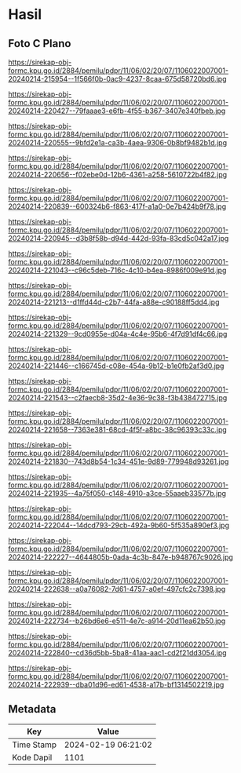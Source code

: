 # Hasil

## Foto C Plano

https://sirekap-obj-formc.kpu.go.id/2884/pemilu/pdpr/11/06/02/20/07/1106022007001-20240214-215954--1f566f0b-0ac9-4237-8caa-675d58720bd6.jpg

https://sirekap-obj-formc.kpu.go.id/2884/pemilu/pdpr/11/06/02/20/07/1106022007001-20240214-220427--79faaae3-e6fb-4f55-b367-3407e340fbeb.jpg

https://sirekap-obj-formc.kpu.go.id/2884/pemilu/pdpr/11/06/02/20/07/1106022007001-20240214-220555--9bfd2e1a-ca3b-4aea-9306-0b8bf9482b1d.jpg

https://sirekap-obj-formc.kpu.go.id/2884/pemilu/pdpr/11/06/02/20/07/1106022007001-20240214-220656--f02ebe0d-12b6-4361-a258-5610722b4f82.jpg

https://sirekap-obj-formc.kpu.go.id/2884/pemilu/pdpr/11/06/02/20/07/1106022007001-20240214-220839--600324b6-f863-417f-a1a0-0e7b424b9f78.jpg

https://sirekap-obj-formc.kpu.go.id/2884/pemilu/pdpr/11/06/02/20/07/1106022007001-20240214-220945--d3b8f58b-d94d-442d-93fa-83cd5c042a17.jpg

https://sirekap-obj-formc.kpu.go.id/2884/pemilu/pdpr/11/06/02/20/07/1106022007001-20240214-221043--c96c5deb-716c-4c10-b4ea-8986f009e91d.jpg

https://sirekap-obj-formc.kpu.go.id/2884/pemilu/pdpr/11/06/02/20/07/1106022007001-20240214-221213--d1ffd44d-c2b7-44fa-a88e-c90188ff5dd4.jpg

https://sirekap-obj-formc.kpu.go.id/2884/pemilu/pdpr/11/06/02/20/07/1106022007001-20240214-221329--9cd0955e-d04a-4c4e-95b6-4f7d91df4c66.jpg

https://sirekap-obj-formc.kpu.go.id/2884/pemilu/pdpr/11/06/02/20/07/1106022007001-20240214-221446--c166745d-c08e-454a-9b12-b1e0fb2af3d0.jpg

https://sirekap-obj-formc.kpu.go.id/2884/pemilu/pdpr/11/06/02/20/07/1106022007001-20240214-221543--c2faecb8-35d2-4e36-9c38-f3b438472715.jpg

https://sirekap-obj-formc.kpu.go.id/2884/pemilu/pdpr/11/06/02/20/07/1106022007001-20240214-221658--7363e381-68cd-4f5f-a8bc-38c96393c33c.jpg

https://sirekap-obj-formc.kpu.go.id/2884/pemilu/pdpr/11/06/02/20/07/1106022007001-20240214-221830--743d8b54-1c34-451e-9d89-779948d93261.jpg

https://sirekap-obj-formc.kpu.go.id/2884/pemilu/pdpr/11/06/02/20/07/1106022007001-20240214-221935--4a75f050-c148-4910-a3ce-55aaeb33577b.jpg

https://sirekap-obj-formc.kpu.go.id/2884/pemilu/pdpr/11/06/02/20/07/1106022007001-20240214-222044--14dcd793-29cb-492a-9b60-5f535a890ef3.jpg

https://sirekap-obj-formc.kpu.go.id/2884/pemilu/pdpr/11/06/02/20/07/1106022007001-20240214-222227--4644805b-0ada-4c3b-847e-b948767c9026.jpg

https://sirekap-obj-formc.kpu.go.id/2884/pemilu/pdpr/11/06/02/20/07/1106022007001-20240214-222638--a0a76082-7d61-4757-a0ef-497cfc2c7398.jpg

https://sirekap-obj-formc.kpu.go.id/2884/pemilu/pdpr/11/06/02/20/07/1106022007001-20240214-222734--b26bd6e6-e511-4e7c-a914-20d11ea62b50.jpg

https://sirekap-obj-formc.kpu.go.id/2884/pemilu/pdpr/11/06/02/20/07/1106022007001-20240214-222840--cd36d5bb-5ba8-41aa-aac1-cd2f21dd3054.jpg

https://sirekap-obj-formc.kpu.go.id/2884/pemilu/pdpr/11/06/02/20/07/1106022007001-20240214-222939--dba01d96-ed61-4538-a17b-bf1314502219.jpg


## Metadata

| Key        | Value               |
| ---------- | ------------------- |
| Time Stamp | 2024-02-19 06:21:02 |
| Kode Dapil | 1101                |



